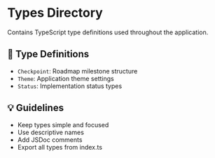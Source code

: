 # Types Directory

Contains TypeScript type definitions used throughout the application.

## 📝 Type Definitions

- `Checkpoint`: Roadmap milestone structure
- `Theme`: Application theme settings
- `Status`: Implementation status types

## 💡 Guidelines

- Keep types simple and focused
- Use descriptive names
- Add JSDoc comments
- Export all types from index.ts